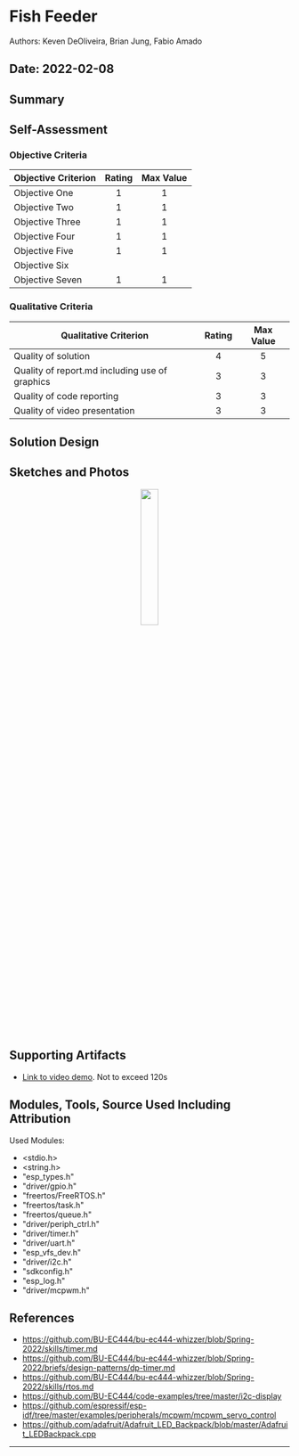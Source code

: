 # Fish Feeder
Authors: Keven DeOliveira, Brian Jung, Fabio Amado

Date: 2022-02-08
-----

## Summary


## Self-Assessment

### Objective Criteria

| Objective Criterion | Rating | Max Value  | 
|---------------------------------------------|:-----------:|:---------:|
| Objective One | 1  |  1     | 
| Objective Two | 1 |  1     | 
| Objective Three | 1 |  1     | 
| Objective Four | 1 |  1     | 
| Objective Five | 1 |  1     | 
| Objective Six |  |       | 
| Objective Seven | 1 |  1     | 


### Qualitative Criteria

| Qualitative Criterion | Rating | Max Value  | 
|---------------------------------------------|:-----------:|:---------:|
| Quality of solution | 4 |  5     | 
| Quality of report.md including use of graphics | 3 |  3     | 
| Quality of code reporting | 3 |  3     | 
| Quality of video presentation | 3 |  3     | 


## Solution Design



## Sketches and Photos
<center><img src="./images/Fish Feeder Circuit1.jpg" width="25%" /></center>  
<center> </center>


## Supporting Artifacts
- [Link to video demo](). Not to exceed 120s


## Modules, Tools, Source Used Including Attribution

Used Modules:
- <stdio.h>
- <string.h>
- "esp_types.h"
- "driver/gpio.h"
- "freertos/FreeRTOS.h"
- "freertos/task.h"
- "freertos/queue.h"
- "driver/periph_ctrl.h"
- "driver/timer.h"
- "driver/uart.h"
- "esp_vfs_dev.h"
- "driver/i2c.h"
- "sdkconfig.h"
- "esp_log.h"
- "driver/mcpwm.h"


## References
- https://github.com/BU-EC444/bu-ec444-whizzer/blob/Spring-2022/skills/timer.md
- https://github.com/BU-EC444/bu-ec444-whizzer/blob/Spring-2022/briefs/design-patterns/dp-timer.md
- https://github.com/BU-EC444/bu-ec444-whizzer/blob/Spring-2022/skills/rtos.md
- https://github.com/BU-EC444/code-examples/tree/master/i2c-display
- https://github.com/espressif/esp-idf/tree/master/examples/peripherals/mcpwm/mcpwm_servo_control
- https://github.com/adafruit/Adafruit_LED_Backpack/blob/master/Adafruit_LEDBackpack.cpp

-----

